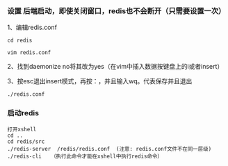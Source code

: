### 设置 后端启动，即使关闭窗口，redis也不会断开（只需要设置一次）

1、编辑redis.conf

    cd redis
    
    vim redis.conf

2、找到daemonize no将其改为yes（在vim中插入数据按键盘上的i或者insert）

3、按esc退出insert模式，再按：，并且输入wq。代表保存并且退出

    ./redis.conf

### 启动redis

    打开xshell    
    cd ..
    cd redis/src
    ./redis-server  /redis/redis.conf  (注意: redis.conf文件不在同一层级)
    ./redis-cli   （执行此命令才能在xshell中执行redis命令）
    







    